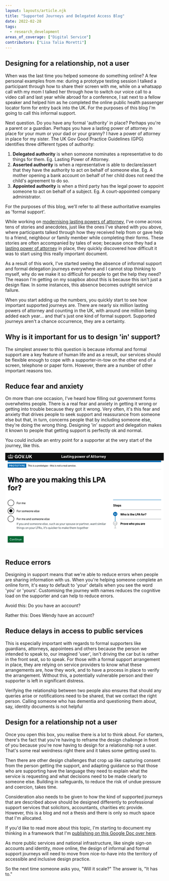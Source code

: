```yaml
---
layout: layouts/article.njk
title: "Supported Journeys and Delegated Access Blog"
date: 2022-02-28
tags: 
  - research_development
areas_of_coverage: ["Digital Service"]
contributors: ["Lisa Talia Moretti"]
---
```


## Designing for a relationship, not a user

When was the last time you helped someone do something online? A few personal examples from me: during a prototype testing session I talked a participant through how to share their screen with me, while on a whatsapp call with my mom I talked her through how to switch our voice call to a video call and last year while abroad for a conference, I sat next to a fellow speaker and helped him as he completed the online public health passenger locator form for entry back into the UK. For the purposes of this blog I'm going to call this informal support.

Next question. Do you have any formal 'authority' in place? Perhaps you're a parent or a guardian. Perhaps you have a lasting power of attorney in place for your mum or your dad or your granny? I have a power of attorney in place for my sister. The UK Gov Good Practice Guidelines (GPG) identifies three different types of authority:

1. **Delegated authority** is when someone nominates a representative to do things for them. Eg. Lasting Power of Attorney.
2. **Asserted authority** is when a representative is able to declare/assert that they have the authority to act on behalf of someone else. Eg. A mother opening a bank account on behalf of her child does not need the child's agreement to do so.
3. **Appointed authority** is when a third party has the legal power to appoint someone to act on behalf of a subject. Eg. A court-appointed company administrator.

For the purposes of this blog, we'll refer to all these authoritative examples as 'formal support'.

While working on [modernising lasting powers of attorney](https://sites.google.com/digital.justice.gov.uk/opgmlpa), I've come across tens of stories and anecdotes, just like the ones I've shared with you above, where participants talked through how they received help from or gave help to a friend, neighbour or family member while completing their forms. These stories are often accompanied by tales of woe; because once they had a [lasting power of attorney](https://www.gov.uk/power-of-attorney) in place, they quickly discovered how difficult it was to start using this really important document.

As a result of this work, I've started seeing the absence of informal support and formal delegation journeys everywhere and I cannot stop thinking to myself, why do we make it so difficult for people to get the help they need? The reason I'm getting on my soapbox about this is because this isn't just a design flaw. In some instances, this absence becomes outright service failure.

When you start adding up the numbers, you quickly start to see how important supported journeys are. There are nearly six million lasting powers of attorney and counting in the UK, with around one million being added each year… and that's just one kind of formal support. Supported journeys aren't a chance occurrence, they are a certainty.

## Why is it important for us to design 'in' support?

The simplest answer to this question is because informal and formal support are a key feature of human life and as a result, our services should be flexible enough to cope with a supporter-in-tow on the other end of a screen, telephone or paper form. However, there are a number of other important reasons too.

## Reduce fear and anxiety

On more than one occasion, I've heard how filling out government forms overwhelms people. There is a real fear and anxiety in getting it wrong or getting into trouble because they got it wrong. Very often, it's this fear and anxiety that drives people to seek support and reassurance from someone else but that, in turn, concerns people that by including someone else, they're doing the wrong thing. Designing 'in' support and delegation makes it known to people that getting support is perfectly ok and normal.

You could include an entry point for a supporter at the very start of the journey, like this.

![Screenshot of who are you making this LPA for page. Gives three options, for me, for someone else, for me and someone else.](/assets/images/research-development/supported-journeys-delegated-access/who-are-you-making-this-lpa-for.png)

## Reduce errors

Designing in support means that we're able to reduce errors when people are sharing information with us. When you're helping someone complete an online form, it's easy to default to 'your' details when you see the word 'you' or 'yours'. Customising the journey with names reduces the cognitive load on the supporter and can help to reduce errors.

Avoid this: Do you have an account?

Rather this: Does Wendy have an account?

## Reduce delays in access to public services

This is especially important with regards to formal supporters like guardians, attorneys, appointees and others because the person we intended to speak to, our imagined 'user', isn't driving the car but is rather in the front seat, so to speak. For those with a formal support arrangement in place, they are relying on service providers to know what these arrangements are, how they work, and to have a process in place to verify the arrangement. Without this, a potentially vulnerable person and their supporter is left in significant distress.

Verifying the relationship between two people also ensures that should any queries arise or notifications need to be shared, that we contact the right person. Calling someone who has dementia and questioning them about, say, identity documents is not helpful

## Design for a relationship not a user

Once you open this box, you realise there is a lot to think about. For starters, there's the fact that you're having to reframe the design challenge in front of you because you're now having to design for a relationship not a user. That's some real weirdness right there and it takes some getting used to.

Then there are other design challenges that crop up like capturing consent from the person getting the support, and adapting guidance so that those who are supporting have the language they need to explain what the service is requesting and what decisions need to be made clearly to someone else. Building in safeguards, to reduce the risk of undue pressure and coercion, takes time.

Consideration also needs to be given to how the kind of supported journeys that are described above should be designed differently to professional support services that solicitors, accountants, charities etc provide. However, this is a blog and not a thesis and there is only so much space that I'm allocated.

If you'd like to read more about this topic, I'm starting to document my thinking in a framework that I'm [publishing on this Google Doc over here](https://docs.google.com/document/d/19_iph4Q3jJIDrxGDOfOPpGnMm8h9GEdZtPQnYKhiF94/edit).

As more public services and national infrastructure, like single sign-on accounts and identity, move online, the design of informal and formal support journeys will need to move from nice-to-have into the territory of accessible and inclusive design practice.

So the next time someone asks you, "Will it scale?" The answer is, "It has to."
